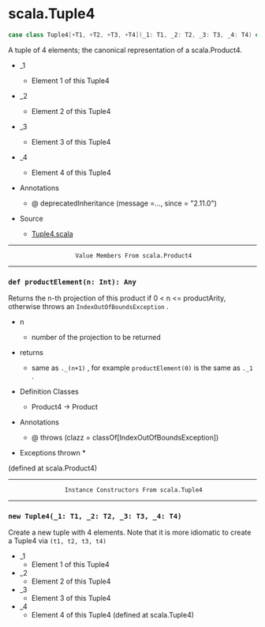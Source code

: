 
#                                 scala.Tuple4                                 #

```scala
case class Tuple4[+T1, +T2, +T3, +T4](_1: T1, _2: T2, _3: T3, _4: T4) extends Product4[T1, T2, T3, T4] with Product with Serializable
```

A tuple of 4 elements; the canonical representation of a scala.Product4.

* _1
  * Element 1 of this Tuple4
* _2
  * Element 2 of this Tuple4
* _3
  * Element 3 of this Tuple4
* _4
  * Element 4 of this Tuple4

* Annotations
  * @ deprecatedInheritance (message =..., since = "2.11.0")
* Source
  * [Tuple4.scala](https://github.com/scala/scala/tree/6d09a1ba5f/src/library/scala/Tuple4.scala#L1)


--------------------------------------------------------------------------------
                       Value Members From scala.Product4
--------------------------------------------------------------------------------


### `def productElement(n: Int): Any`                                        ###

Returns the n-th projection of this product if 0 < n <= productArity, otherwise
throws an `IndexOutOfBoundsException` .

* n
  * number of the projection to be returned
* returns
  * same as `._(n+1)` , for example `productElement(0)` is the same as `._1` .

* Definition Classes
  * Product4 → Product
* Annotations
  * @ throws (clazz = classOf[IndexOutOfBoundsException])
* Exceptions thrown
  *

(defined at scala.Product4)


--------------------------------------------------------------------------------
                    Instance Constructors From scala.Tuple4
--------------------------------------------------------------------------------


### `new Tuple4(_1: T1, _2: T2, _3: T3, _4: T4)`                             ###

Create a new tuple with 4 elements. Note that it is more idiomatic to create a
Tuple4 via `(t1, t2, t3, t4)`

* _1
  * Element 1 of this Tuple4
* _2
  * Element 2 of this Tuple4
* _3
  * Element 3 of this Tuple4
* _4
  * Element 4 of this Tuple4
(defined at scala.Tuple4)
